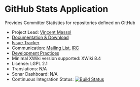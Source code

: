 # GitHub Stats Application

Provides Committer Statistics for repositories defined on GitHub

* Project Lead: [Vincent Massol](http://www.xwiki.org/xwiki/bin/view/XWiki/VincentMassol)
* [Documentation & Download](http://extensions.xwiki.org/xwiki/bin/view/Extension/GitHub+Application)
* [Issue Tracker](http://jira.xwiki.org/browse/GITHUBSTAT)
* Communication: [Mailing List](http://dev.xwiki.org/xwiki/bin/view/Community/Discuss), [IRC](http://dev.xwiki.org/xwiki/bin/view/Community/IRC)
* [Development Practices](http://dev.xwiki.org)
* Minimal XWiki version supported: XWiki 8.4
* License: LGPL 2.1
* Translations: N/A
* Sonar Dashboard: N/A
* Continuous Integration Status: [![Build Status](http://ci.xwiki.org/job/XWiki%20Contrib/job/application-github-statistics/job/master/badge/icon)](http://ci.xwiki.org/job/XWiki%20Contrib/job/application-github-statistics/job/master/)
